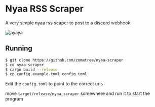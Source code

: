 # Nyaa RSS Scraper

A very simple nyaa rss scaper to post to a discord webhook

![ayaya](https://www.streamscheme.com/wp-content/uploads/2020/10/ayaya-emote.png)

## Running
```bash
$ git clone https://github.com/zomatree/nyaa-scraper
$ cd nyaa-scraper
$ cargo build --release
$ cp config.example.toml config.toml
```

Edit the `config.toml` to point to the correct urls

move `target/release/nyaa_scraper` somewhere and run it to start the program
